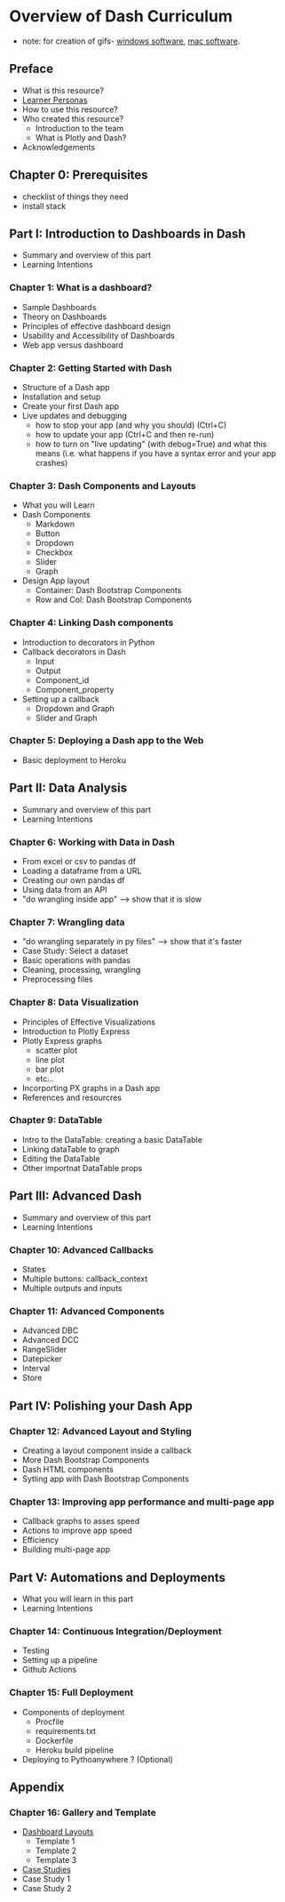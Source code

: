 # Overview of Dash Curriculum
 * note: for creation of gifs- [windows software](com), [mac software](https://getkap.co/). 
## Preface

- What is this resource?
- [Learner Personas](https://teachtogether.tech/en/#s:process-personas)
- How to use this resource?
- Who created this resource?
  - Introduction to the team
  - What is Plotly and Dash?
- Acknowledgements

## Chapter 0: Prerequisites

- checklist of things they need
- install stack

## Part I: Introduction to Dashboards in Dash

- Summary and overview of this part
- Learning Intentions

### Chapter 1: What is a dashboard?

- Sample Dashboards
- Theory on Dashboards
- Principles of effective dashboard design
- Usability and Accessibility of Dashboards
- Web app versus dashboard

### Chapter 2: Getting Started with Dash

- Structure of a Dash app
- Installation and setup
- Create your first Dash app
- Live updates and debugging
  - how to stop your app (and why you should) (Ctrl+C)
  - how to update your app (Ctrl+C and then re-run)
  - how to turn on "live updating" (with debug=True) and what this means (i.e. what happens if you have a syntax error and your app crashes)

### Chapter 3: Dash Components and Layouts

 - What you will Learn
 - Dash Components
   - Markdown
   - Button
   - Dropdown
   - Checkbox
   - Slider
   - Graph
 - Design App layout
   - Container: Dash Bootstrap Components
   - Row and Col: Dash Bootstrap Components

### Chapter 4: Linking Dash components

 - Introduction to decorators in Python
 - Callback decorators in Dash
   - Input
   - Output
   - Component_id
   - Component_property
 - Setting up a callback
   - Dropdown and Graph
   - Slider and Graph
 
### Chapter 5: Deploying a Dash app to the Web

 - Basic deployment to Heroku

## Part II: Data Analysis

- Summary and overview of this part
- Learning Intentions

### Chapter 6: Working with Data in Dash

- From excel or csv to pandas df
- Loading a dataframe from a URL
- Creating our own pandas df 
- Using data from an API
- "do wrangling inside app" --> show that it is slow

### Chapter 7: Wrangling data

- "do wrangling separately in py files" --> show that it's faster
- Case Study: Select a dataset
- Basic operations with pandas
- Cleaning, processing, wrangling
- Preprocessing files

### Chapter 8: Data Visualization

 - Principles of Effective Visualizations
 - Introduction to Plotly Express
 - Plotly Express graphs
   - scatter plot
   - line plot
   - bar plot
   - etc...
 - Incorporting PX graphs in a Dash app 
 - References and resourcres

### Chapter 9: DataTable

 - Intro to the DataTable: creating a basic DataTable
 - Linking dataTable to graph
 - Editing the DataTable
 - Other importnat DataTable props

## Part III: Advanced Dash

- Summary and overview of this part
- Learning Intentions
 
### Chapter 10: Advanced Callbacks

 - States
 - Multiple buttons: callback_context
 - Multiple outputs and inputs

### Chapter 11: Advanced Components

- Advanced DBC
- Advanced DCC
 - RangeSlider
 - Datepicker
 - Interval
 - Store

## Part IV: Polishing your Dash App

### Chapter 12: Advanced Layout and Styling

 - Creating a layout component inside a callback
 - More Dash Bootstrap Components
 - Dash HTML components
 - Sytling app with Dash Bootstrap Components
  

### Chapter 13: Improving app performance and multi-page app

 - Callback graphs to asses speed
 - Actions to improve app speed
 - Efficiency
 - Building multi-page app

## Part V: Automations and Deployments

- What you will learn in this part
- Learning Intentions

### Chapter 14: Continuous Integration/Deployment

- Testing
- Setting up a pipeline
- Github Actions

### Chapter 15: Full Deployment

 - Components of deployment
   - Procfile
   - requirements.txt
   - Dockerfile
   - Heroku build pipeline 
 - Deploying to Pythoanywhere ? (Optional)

## Appendix

### Chapter 16: Gallery and Template

- [Dashboard Layouts](https://github.com/matthewconnell/dashr_sample_layouts)
  - Template 1
  - Template 2
  - Template 3  
- [Case Studies](https://dashboard-showcase-532.herokuapp.com/)
 - Case Study 1
 - Case Study 2

